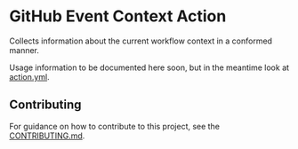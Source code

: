 # GitHub Event Context Action

Collects information about the current workflow context in a conformed manner.

Usage information to be documented here soon,
but in the meantime look at [action.yml](action.yml).

## Contributing

For guidance on how to contribute to this project, see the [CONTRIBUTING.md](CONTRIBUTING.md).
